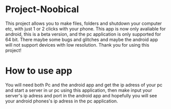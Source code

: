 # Project-Noobical
This project allows you to make files, folders and shutdown your computer etc,  with just 1 or 2 clicks with your phone. This app is now only avaliable for android, this is a beta version, and the pc application is only supported for 64 bit. There maybe some bugs and glitches and maybe the android app will not support devices with low resolution.
Thank you for using this project!

# How to use app
You will need both Pc and the android app and get the ip adress of your pc and start a server in ur pc using this application, then make input your server's ip adress and port in the android app and hopefully you will see your android phones's ip adress in the pc application.
